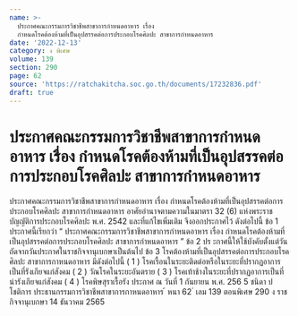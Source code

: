 ```yaml
---
name: >-
  ประกาศคณะกรรมการวิชาชีพสาขาการกำหนดอาหาร เรื่อง
  กำหนดโรคต้องห้ามที่เป็นอุปสรรคต่อการประกอบโรคศิลปะ สาขาการกำหนดอาหาร
date: '2022-12-13'
category: ง พิเศษ
volume: 139
section: 290
page: 62
source: 'https://ratchakitcha.soc.go.th/documents/17232836.pdf'
draft: true
---
```


# ประกาศคณะกรรมการวิชาชีพสาขาการกำหนดอาหาร เรื่อง กำหนดโรคต้องห้ามที่เป็นอุปสรรคต่อการประกอบโรคศิลปะ สาขาการกำหนดอาหาร

ประกาศคณะกรรมการวิชาชีพสาขาการกำหนดอาหาร เรื่อง กำหนดโรคต้องห้ามที่เป็นอุปสรรคต่อการประกอบโรคศิลปะ สาขาการกำหนดอาหาร อาศัยอำนาจตามความในมาตรา 32 (6) แห่งพระราชบัญญัติการประกอบโรคศิลปะ พ.ศ. 2542 และที่แก้ไขเพิ่มเติม จึงออกประกาศไว้ ดังต่อไปนี้ ข้อ 1 ประกาศนี้เรียกว่า “ ประกาศคณะกรรมการวิชาชีพสาขาการกำหนดอาหาร เรื่อง กำหนดโรคต้องห้ามที่เป็นอุปสรรคต่อการประกอบโรคศิลปะ สาขาการกำหนดอาหาร ” ข้อ 2 ปร ะกาศนี้ให้ใช้บังคับตั้งแต่วันถัดจากวันประกาศในราชกิจจานุเบกษาเป็นต้นไป ข้อ 3 โรคต้องห้ามที่เป็นอุปสรรคต่อการประกอบโรคศิลปะ สาขาการกาหนดอาหาร มีดังต่อไปนี้ ( 1 ) โรคเรื้อนในระยะติดต่อหรือในระยะที่ปรากฏอาการเป็นที่รังเกียจแก่สังคม ( 2 ) วัณโรคในระยะอันตราย ( 3 ) โรคเท้าช้างในระยะที่ปรากฏอาการเป็นที่น่ารังเกียจแก่สังคม ( 4 ) โรคพิษสุราเรื้อรัง ประกาศ ณ วันที่ 1 กันยายน พ.ศ. 256 5 ชนิดา ปโชติการ ประธานกรรมการวิชาชีพสาขาการกาหนดอาหาร ้ หนา 62 ่ เลม 139 ตอนพิเศษ 290 ง ราชกิจจานุเบกษา 14 ธันวาคม 2565
